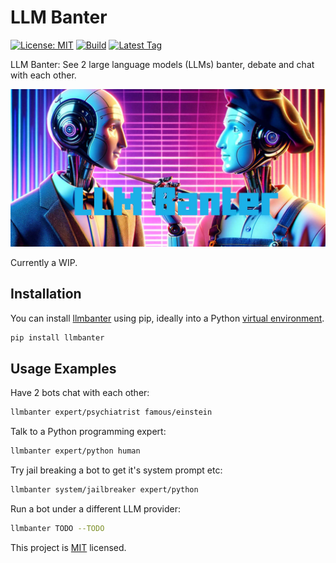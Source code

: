 # LLM Banter

<!-- [![PyPI version](https://badge.fury.io/py/llmbanter.svg?1)](https://badge.fury.io/py/llmbanter) -->

[![License: MIT](https://img.shields.io/badge/license-MIT-green.svg)](https://opensource.org/licenses/MIT)
[![Build](https://github.com/dylanhogg/llmbanter/workflows/build/badge.svg)](https://github.com/dylanhogg/llmbanter/actions/workflows/python-poetry-app.yml)
[![Latest Tag](https://img.shields.io/github/v/tag/dylanhogg/llmbanter)](https://github.com/dylanhogg/llmbanter/tags)

<!-- [![Downloads](https://static.pepy.tech/badge/llmbanter)](https://pepy.tech/project/llmbanter)
[![Colab](https://colab.research.google.com/assets/colab-badge.svg)](https://colab.research.google.com/github/dylanhogg/llmbanter/blob/master/notebooks/llmbanter_colab_custom_story.ipynb) -->

LLM Banter: See 2 large language models (LLMs) banter, debate and chat with each other.

![Two AI Robots in discussion](https://github.com/dylanhogg/llmbanter/blob/main/docs/img/header.jpg?raw=true)

Currently a WIP.

## Installation

You can install [llmbanter](https://pypi.org/project/llmbanter/) using pip, ideally into a Python [virtual environment](https://realpython.com/python-virtual-environments-a-primer/#create-it).

```bash
pip install llmbanter
```

## Usage Examples

Have 2 bots chat with each other:

```bash
llmbanter expert/psychiatrist famous/einstein
```

Talk to a Python programming expert:

```bash
llmbanter expert/python human
```

Try jail breaking a bot to get it's system prompt etc:

```bash
llmbanter system/jailbreaker expert/python
```

Run a bot under a different LLM provider:

```bash
llmbanter TODO --TODO
```

This project is [MIT](https://github.com/dylanhogg/llmbanter/blob/main/LICENSE) licensed.
